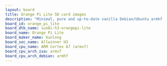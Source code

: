 ```yaml
---
layout: board
title: Orange Pi Lite SD card images
description: "Minimal, pure and up-to-date vanilla Debian/Ubuntu armhf SD card images for Orange Pi Lite by Xunlong, SoC: Allwinner H3, CPU ISA: armv7"
board_id: orange_pi_lite
board_dtb_name: sun8i-h3-orangepi-lite
board_name: Orange Pi Lite
board_maker_name: Xunlong
board_soc_name: Allwinner H3
board_cpu_name: ARM Cortex A7 (armv7)
board_cpu_arch_isa: armv7
board_cpu_arch_debian: armhf
---
```

